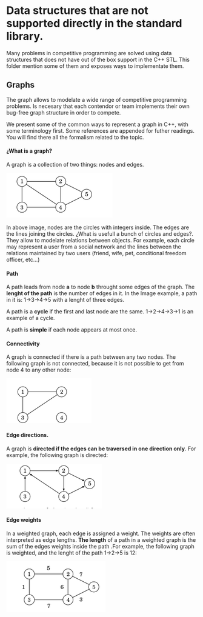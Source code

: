 # Data structures that are not supported directly in the standard library.

Many problems in competitive programming are solved using data structures that does not
have out of the box support in the C++ STL. This folder mention some of them and exposes
ways to implementate them.

## Graphs

The graph allows to modelate a wide range of competitive programming problems.
Is necesary that each contendor or team implements their own bug-free graph structure
in order to compete.

We present some of the common ways to represent a graph in C++, with some terminology first.
Some references are appended for futher readings. You will find there all the formalism related to the topic.

#### ¿What is a graph?

A graph is a collection of two things: nodes and edges.

![grafo1](/CodeGym/02/images/grafo1.png)

In above image, nodes are the circles with integers inside. The edges are the lines joining the circles. ¿What is usefull a bunch of circles and edges?. They allow to modelate relations between objects. For example, each circle may represent a user from a social network and the lines between the relations maintained by two users (friend, wife, pet, conditional freedom officer, etc...)

#### Path
A path leads from node **a** to node **b** throught some edges of the graph. The **lenght of the path** is the number of edges in it. In the Image example, a path in it is: 1->3->4->5 with a lenght of three edges.

A path is a **cycle** if the first and last node are the same. 1->2->4->3->1 is an example of a cycle.

A path is **simple** if each node appears at most once.

#### Connectivity

A graph is connected if there is a path between any two nodes.
The following graph is not connected, because it is not possible to get from
node 4 to any other node:

![grafo2](/CodeGym/02/images/grafo2.png)

#### Edge directions.

A graph is **directed if the edges can be traversed in one direction only**. For
example, the following graph is directed:

![grafo3](/CodeGym/02/images/grafo3.png)

#### Edge weights

In a weighted graph, each edge is assigned a weight. The weights are often
interpreted as edge lengths. **The length** of a path in a weighted graph is the sum of
the edges weights inside the path .For example, the following graph is weighted, and the lenght of the path 1->2->5 is 12:

![grafo4](/CodeGym/02/images/grafo4.png)
